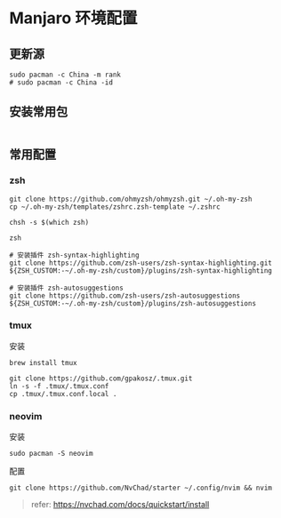 Manjaro 环境配置
================

## 更新源
```
sudo pacman -c China -m rank
# sudo pacman -c China -id
```

## 安装常用包
```
```

## 常用配置

### zsh
```
git clone https://github.com/ohmyzsh/ohmyzsh.git ~/.oh-my-zsh
cp ~/.oh-my-zsh/templates/zshrc.zsh-template ~/.zshrc

chsh -s $(which zsh)

zsh

# 安装插件 zsh-syntax-highlighting
git clone https://github.com/zsh-users/zsh-syntax-highlighting.git ${ZSH_CUSTOM:-~/.oh-my-zsh/custom}/plugins/zsh-syntax-highlighting

# 安装插件 zsh-autosuggestions
git clone https://github.com/zsh-users/zsh-autosuggestions ${ZSH_CUSTOM:-~/.oh-my-zsh/custom}/plugins/zsh-autosuggestions
```

### tmux
安装
```
brew install tmux
```

```
git clone https://github.com/gpakosz/.tmux.git
ln -s -f .tmux/.tmux.conf
cp .tmux/.tmux.conf.local .
```

### neovim
安装
```
sudo pacman -S neovim
```

配置
```
git clone https://github.com/NvChad/starter ~/.config/nvim && nvim
```

> refer: https://nvchad.com/docs/quickstart/install